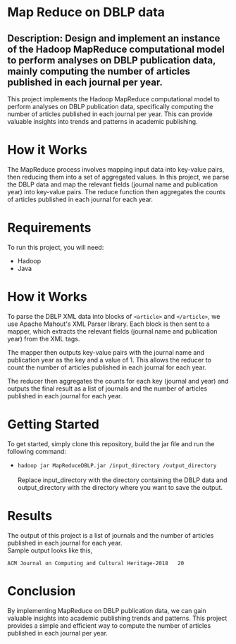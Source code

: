 # Map Reduce on DBLP data

## Description: Design and implement an instance of the Hadoop MapReduce computational model to perform analyses on DBLP publication data, mainly computing the number of articles published in each journal per year.

This project implements the Hadoop MapReduce computational model to perform analyses on DBLP publication data, specifically computing the number of articles published in each journal per year. This can provide valuable insights into trends and patterns in academic publishing.

# How it Works

The MapReduce process involves mapping input data into key-value pairs, then reducing them into a set of aggregated values. In this project, we parse the DBLP data and map the relevant fields (journal name and publication year) into key-value pairs. The reduce function then aggregates the counts of articles published in each journal for each year.

# Requirements

To run this project, you will need:

* Hadoop
* Java

# How it Works
To parse the DBLP XML data into blocks of `<article>` and `</article>`, we use Apache Mahout's XML Parser library. Each block is then sent to a mapper, which extracts the relevant fields (journal name and publication year) from the XML tags.

The mapper then outputs key-value pairs with the journal name and publication year as the key and a value of 1. This allows the reducer to count the number of articles published in each journal for each year.

The reducer then aggregates the counts for each key (journal and year) and outputs the final result as a list of journals and the number of articles published in each journal for each year.

# Getting Started
To get started, simply clone this repository, build the jar file and run the following command: <br>
* `hadoop jar MapReduceDBLP.jar /input_directory /output_directory`
<br><br>
Replace input_directory with the directory containing the DBLP data and output_directory with the directory where you want to save the output.
# Results
The output of this project is a list of journals and the number of articles published in each journal for each year. 
<br>Sample output looks like this,

``ACM Journal on Computing and Cultural Heritage-2018   20``

# Conclusion
By implementing MapReduce on DBLP publication data, we can gain valuable insights into academic publishing trends and patterns. This project provides a simple and efficient way to compute the number of articles published in each journal per year.
